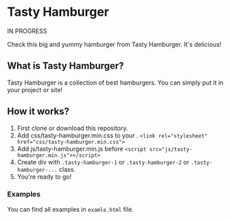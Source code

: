 # Tasty Hamburger

IN PROGRESS

Check this big and yummy hamburger from Tasty Hamburger. It's delicious!

## What is Tasty Hamburger?

Tasty Hamburger is a collection of best hamburgers. You can simply put it in your project or site!


## How it works?

1. First clone or download this repository.
2. Add css/tasty-hamburger.min.css to your <head>.
`<link rel="stylesheet" href="css/tasty-hamburger.min.css">`
3. Add js/tasty-hamburger.min.js before </body>
`<script src="js/tasty-hamburger.min.js"></script>`
4. Create div with `.tasty-hamburger-1` or `.tasty-hamburger-2` or `.tasty-hamburger-...` class.
5. You're ready to go!

### Examples

You can find all examples in `examle.html` file.